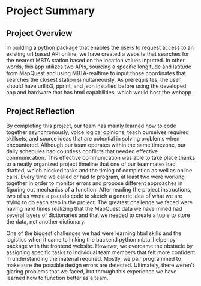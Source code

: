 # Project Summary

## Project Overview

In building a python package that enables the users to request access to an existing url based API online, we have created a website that searches for the nearest MBTA station based on the location values inputted. In other words, this app utilizes two APIs, sourcing a specific longitude and latitude from MapQuest and using MBTA-realtime to input those coordinates that searches the closest station simultaneously. As prerequisites, the user should have urllib3, pprint, and json installed before using the developed app and hardware that has html capabilities, which would host the webapp.  

## Project Reflection

By completing this project, our team has mainly learned how to code together asynchronously, voice logical opinions, teach ourselves required skillsets, and source ideas that are potential in solving problems when encountered. Although our team operates within the same timezone, our daily schedules had countless conflicts that needed effective communication. This effective communication was able to take place thanks to a neatly organized project timeline that one of our teammates had drafted, which blocked tasks and the timing of completion as well as online calls. Every time we called or had to program, at least two were working together in order to monitor errors and propose different approaches in figuring out mechanics of a function. After reading the project instructions, two of us wrote a pseudo code to sketch a generic idea of what we are trying to do each step in the project. The greatest challenge we faced were having hard times realizing that the MapQuest data we have mined had several layers of dictionaries and that we needed to create a tuple to store the data, not another dictionary. 

One of the biggest challenges we had were learning html skills and the logistics when it came to linking the backend python mbta_helper.py package with the frontend website. However, we overcame the obstacle by assigning specific tasks to individual team members that felt more confident in understanding the material required. Mostly, we pair programmed to make sure the possible design errors are detected. Ultimately, there weren't glaring problems that we faced, but through this experience we have learned how to function better as a team. 
